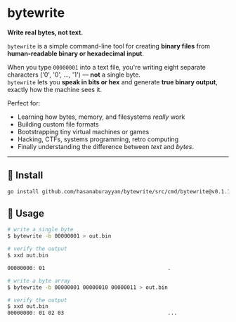 # bytewrite

**Write real bytes, not text.**

`bytewrite` is a simple command-line tool for creating **binary files** from **human-readable binary or hexadecimal input**.

When you type `00000001` into a text file, you're writing eight separate characters ('0', '0', ..., '1') — **not** a single byte.  
`bytewrite` lets you **speak in bits or hex** and generate **true binary output**, exactly how the machine sees it.

Perfect for:
- Learning how bytes, memory, and filesystems *really* work
- Building custom file formats
- Bootstrapping tiny virtual machines or games
- Hacking, CTFs, systems programming, retro computing
- Finally understanding the difference between *text* and *bytes*.

---

## 🚀 Install

```bash
go install github.com/hasanaburayyan/bytewrite/src/cmd/bytewrite@v0.1.1
```


## 📖 Usage

```bash
# write a single byte
$ bytewrite -b 00000001 > out.bin

# verify the output
$ xxd out.bin

00000000: 01                                       .
```

```bash
# write a byte array
$ bytewrite -b 00000001 00000010 00000011 > out.bin

# verify the output
$ xxd out.bin
00000000: 01 02 03                                 ...
```
